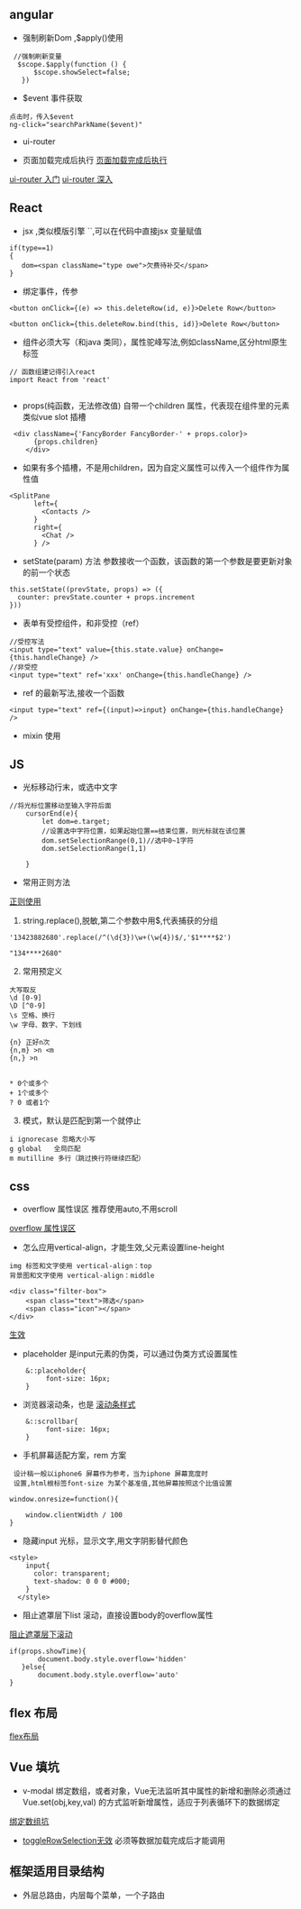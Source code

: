 
## angular 

- 强制刷新Dom ,$apply()使用 
``` 
 //强制刷新变量
  $scope.$apply(function () {
      $scope.showSelect=false;
   })

```
- $event 事件获取

``` 
点击时，传入$event
ng-click="searchParkName($event)"

```

- ui-router


- 页面加载完成后执行
 [页面加载完成后执行](https://www.cnblogs.com/bertha-zm/p/8534339.html)
 

[ui-router 入门](https://www.cnblogs.com/VictorYe/p/7099165.html)
[ui-router 深入](https://www.cnblogs.com/haogj/p/4885928.html)




## React 

- jsx ,类似模版引擎 ``,可以在代码中直接jsx 变量赋值

``` 
if(type==1)
{
   dom=<span className="type owe">欠费待补交</span>
}
```

- 绑定事件，传参

``` 
<button onClick={(e) => this.deleteRow(id, e)}>Delete Row</button>

<button onClick={this.deleteRow.bind(this, id)}>Delete Row</button>

```

- 组件必须大写（和java 类同），属性驼峰写法,例如className,区分html原生标签

``` 
// 函数组建记得引入react
import React from 'react' 


```

- props(纯函数，无法修改值) 自带一个children 属性，代表现在组件里的元素
类似vue slot 插槽
``` 
 <div className={'FancyBorder FancyBorder-' + props.color}>
      {props.children}
    </div>

```

- 如果有多个插槽，不是用children，因为自定义属性可以传入一个组件作为属性值 

``` 
<SplitPane
      left={
        <Contacts />
      }
      right={
        <Chat />
      } />
```

- setState(param) 方法 参数接收一个函数，该函数的第一个参数是要更新对象
的前一个状态

``` 
this.setState((prevState, props) => ({
  counter: prevState.counter + props.increment
}))
```

- 表单有受控组件，和非受控（ref）
 
 ``` 
 //受控写法
 <input type="text" value={this.state.value} onChange={this.handleChange} />
 //非受控
 <input type="text" ref='xxx' onChange={this.handleChange} />
 
 ```

- ref 的最新写法,接收一个函数
``` 
<input type="text" ref={(input)=>input} onChange={this.handleChange} />

```
- mixin 使用



## JS 
- 光标移动行末，或选中文字
``` 
//将光标位置移动至输入字符后面
    cursorEnd(e){
        let dom=e.target;
        //设置选中字符位置，如果起始位置==结束位置，则光标就在该位置
        dom.setSelectionRange(0,1)//选中0~1字符
        dom.setSelectionRange(1,1)

    }

```
- 常用正则方法

[正则使用](http://javascript.ruanyifeng.com/stdlib/regexp.html#toc3)

1. string.replace(),脱敏,第二个参数中用$,代表捕获的分组
``` 
'13423882680'.replace(/^(\d{3})\w+(\w{4})$/,'$1****$2')

"134****2680"

```
2. 常用预定义

``` 
大写取反
\d [0-9] 
\D [^0-9]
\s 空格、换行
\w 字母、数字、下划线

{n} 正好n次
{n,m} >n <m
{n,} >n


* 0个或多个
+ 1个或多个
? 0 或者1个

```
3. 模式，默认是匹配到第一个就停止


``` 
i ignorecase 忽略大小写
g global   全局匹配
m mutilline 多行（跳过换行符继续匹配）

```

## css 
 - overflow 属性误区 推荐使用auto,不用scroll

[overflow 属性误区](http://www.w3school.com.cn/cssref/pr_pos_overflow.asp)

 - 怎么应用vertical-align，才能生效,父元素设置line-height
 
 ``` 
 img 标签和文字使用 vertical-align：top
 背景图和文字使用 vertical-align：middle
 
 <div class="filter-box">
     <span class="text">筛选</span>
     <span class="icon"></span>
 </div>
 
 ```
 
 [生效](https://blog.csdn.net/diudiu5201/article/details/54666809)
 
 - placeholder 是input元素的伪类，可以通过伪类方式设置属性
 ``` 
     &::placeholder{
          font-size: 16px;
     }
 ```
 - 浏览器滚动条，也是
 [滚动条样式](https://www.cnblogs.com/yclblog/p/6806496.html)
  ``` 
      &::scrollbar{
           font-size: 16px;
      }
  ```
  
- 手机屏幕适配方案，rem 方案

 ``` 
  设计稿一般以iphone6 屏幕作为参考，当为iphone 屏幕宽度时
  设置,html根标签font-size 为某个基准值,其他屏幕按照这个比值设置
  
 window.onresize=function(){
     
     window.clientWidth / 100 
 }
 
 ```
 - 隐藏input 光标，显示文字,用文字阴影替代颜色
    
 ``` 
 <style>
     input{
       color: transparent;
       text-shadow: 0 0 0 #000;
     }
   </style>
 ```
 - 阻止遮罩层下list 滚动，直接设置body的overflow属性
 
 [阻止遮罩层下滚动](https://www.cnblogs.com/licf/p/4691556.html)
 
 ``` 
if(props.showTime){
        document.body.style.overflow='hidden'
    }else{
        document.body.style.overflow='auto'
}
 
 ```
 
## flex 布局

  [flex布局](http://www.ruanyifeng.com/blog/2015/07/flex-grammar.html)
 
 
 ## Vue 填坑
 - v-modal 绑定数组，或者对象，Vue无法监听其中属性的新增和删除必须通过
  Vue.set(obj,key,val) 的方式监听新增属性，适应于列表循环下的数据绑定
  
  [绑定数组坑](https://blog.csdn.net/e87e09e11/article/details/79192728)
 
 - [toggleRowSelection无效](https://blog.csdn.net/ltf_1225/article/details/81087821)
 必须等数据加载完成后才能调用
 
 
 ## 框架适用目录结构
 
 - 外层总路由，内层每个菜单，一个子路由
 
 

  
  
 
 
    
 
 
 